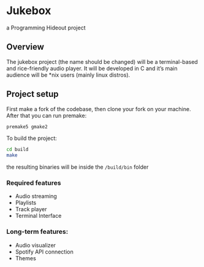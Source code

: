 # Jukebox
a Programming Hideout project

## Overview
The jukebox project (the name should be changed) will be a terminal-based and rice-friendly audio player.
It will be developed in C and it’s main audience will be *nix users (mainly linux distros).

## Project setup

First make a fork of the codebase, then clone your fork on your machine.
After that you can run premake:

```bash
premake5 gmake2
```
To build the project:
```bash
cd build
make
```
the resulting binaries will be inside the `/build/bin` folder


### Required features
- Audio streaming
- Playlists
- Track player
- Terminal Interface

### Long-term features:
- Audio visualizer
- Spotify API connection
- Themes
